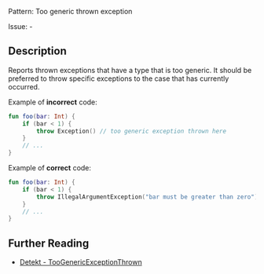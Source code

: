 Pattern: Too generic thrown exception

Issue: -

## Description

Reports thrown exceptions that have a type that is too generic. It should be preferred to throw specific exceptions to the case that has currently occurred.

Example of **incorrect** code:

```kotlin
fun foo(bar: Int) {
    if (bar < 1) {
        throw Exception() // too generic exception thrown here
    }
    // ...
}
```

Example of **correct** code:

```kotlin
fun foo(bar: Int) {
    if (bar < 1) {
        throw IllegalArgumentException("bar must be greater than zero")
    }
    // ...
}
```

## Further Reading

* [Detekt - TooGenericExceptionThrown](https://detekt.dev/docs/rules/exceptions/#toogenericexceptionthrown)